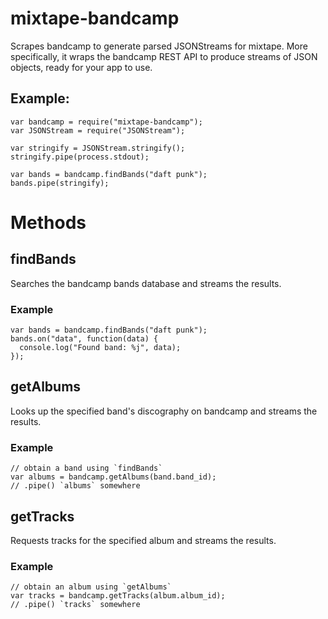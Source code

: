 # mixtape-bandcamp
Scrapes bandcamp to generate parsed JSONStreams for mixtape. More specifically, it wraps the bandcamp REST API to produce streams of JSON objects, ready for your app to use.

## Example:

    var bandcamp = require("mixtape-bandcamp");
    var JSONStream = require("JSONStream");

    var stringify = JSONStream.stringify();
    stringify.pipe(process.stdout);

    var bands = bandcamp.findBands("daft punk");
    bands.pipe(stringify);

# Methods

## findBands

Searches the bandcamp bands database and streams the results.

### Example

    var bands = bandcamp.findBands("daft punk");
    bands.on("data", function(data) {
      console.log("Found band: %j", data);
    });

## getAlbums

Looks up the specified band's discography on bandcamp and streams the results.

### Example

    // obtain a band using `findBands`
    var albums = bandcamp.getAlbums(band.band_id);
    // .pipe() `albums` somewhere

## getTracks

Requests tracks for the specified album and streams the results.

### Example

    // obtain an album using `getAlbums`
    var tracks = bandcamp.getTracks(album.album_id);
    // .pipe() `tracks` somewhere

